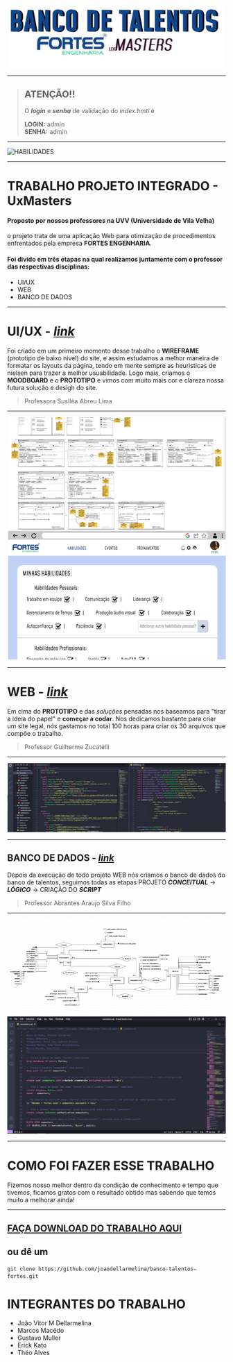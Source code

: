 ![BANDO DE TALENTOS FORTES](git-img/img2.png)

--- 

> ## ATENÇÃO!! 
>
> O ***login*** e ***senha*** de validação do *index.hmtl* é              
> 
> **LOGIN:** admin  
> **SENHA:** admin 

---

![HABILIDADES](git-img/WEB.gif)

---

# TRABALHO PROJETO INTEGRADO - UxMasters

#### Proposto por nossos **professores** na **UVV** (Universidade de Vila Velha)
o projeto trata de uma aplicação Web para otimização de procedimentos enfrentados pela empresa **FORTES ENGENHARIA**. 

 #### Foi divido em três etapas na qual realizamos juntamente com o professor das respectivas disciplinas:
  - UI/UX
  - WEB
  - BANCO DE DADOS
 
---

# UI/UX - *[link](https://github.com/joaodellarmelina/banco-talentos-fortes/tree/6f3321e09cb348dbb1c10877bf09843d09e3e63d/UX-UI)*

Foi criado em um primeiro momento desse trabalho o **WIREFRAME** (prototipo de baixo nivel) do site, e assim estudamos a melhor maneira de formatar os layouts da página, tendo em mente sempre
as heuristicas de nielsen para trazer a melhor usuabilidade. Logo mais, criamos o **MOODBOARD** e o **PROTOTIPO** e vimos com muito mais cor e clareza nossa futura solução e desigh do site. 

> Professora Susiléa Abreu Lima

---

![UI/UX](git-img/wireframe-prototipo.png)

---

# WEB - *[link](https://github.com/joaodellarmelina/banco-talentos-fortes/tree/b56d35c2b5de7589eaab4e5fc8e5c3936176c1e6/WEB)* 

Em cima do **PROTOTIPO** e das *soluções* pensadas nos baseamos para "tirar a ideia do papel" e **começar a codar**.
Nos dedicamos bastante para criar um site legal, nós gastamos no total 100 horas para criar os 30 arquivos que compõe o trabalho. 

> Professor Guilherme Zucatelli

---


![CODE](git-img/web.png)

---

## BANCO DE DADOS - *[link](https://github.com/joaodellarmelina/banco-talentos-fortes/tree/c5c1cd240dabbb60c3a2fc22d5421f834b419ecb/banco-de-dados)*

Depois da execução de todo projeto WEB nós criamos o banco de dados do banco de talentos, seguimos todas as etapas PROJETO ***CONCEITUAL*** -> ***LÓGICO*** -> CRIAÇÃO DO ***SCRIPT***

> Professor Abrantes Araujo Silva Filho

---

![CONCEITUAL](git-img/PROJETOCONCEITUAL.png)
![CODE](git-img/SCRIPTBD.png)

---

# COMO FOI FAZER ESSE TRABALHO

Fizemos nosso melhor dentro da condição de conhecimento e tempo que tivemos, ficamos gratos com o resultado obtido mas sabendo que temos muito a melhorar ainda!

---

## [FAÇA DOWNLOAD DO TRABALHO AQUI](https://github.com/joaodellarmelina/banco-talentos-fortes/archive/refs/heads/main.zip)
## ou dê um
`
git clone https://github.com/joaodellarmelina/banco-talentos-fortes.git
`

# INTEGRANTES DO TRABALHO 

- João Vitor M Dellarmelina
- Marcos Macêdo 
- Gustavo Muller
- Erick Kato
- Théo Alves




